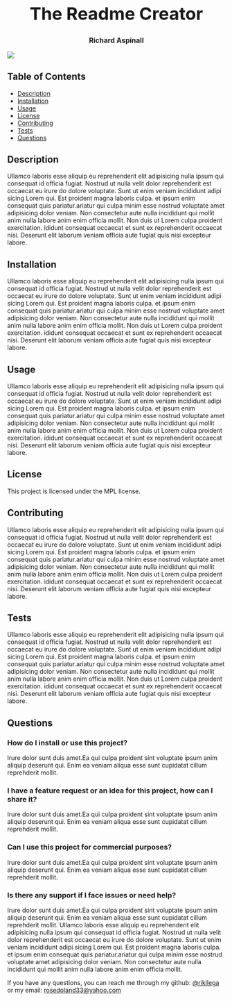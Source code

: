 
<div style="align-items: center">
<h1 style="font-size: 40px; font-weight: bold; text-align: center;">The Readme Creator</h1>
<h3 style="font-size: 16px; font-weight: fine; text-align: center;">Richard Aspinall</h3>
<img src=https://img.shields.io/badge/License-MPL_2.0-brightgreen.svg style="align-items: center;">
</div>

## Table of Contents
* [Description](#description) 
* [Installation](#installation) 
* [Usage](#usage)                                    
* [License](#license)                             
* [Contributing](#contributing)                     
* [Tests](#tests)
* [Questions](#questions)

## Description 
 Ullamco laboris esse aliquip eu reprehenderit elit adipisicing nulla ipsum qui consequat id officia fugiat. Nostrud ut nulla velit dolor reprehenderit est occaecat eu irure do dolore voluptate. Sunt ut enim veniam incididunt adipi  sicing Lorem qui. Est proident magna laboris culpa. et ipsum enim consequat quis pariatur.ariatur qui culpa minim esse nostrud voluptate amet adipisicing dolor veniam. Non consectetur aute nulla incididunt qui mollit anim nulla labore anim enim officia mollit. Non duis ut Lorem culpa proident exercitation. ididunt consequat occaecat et sunt ex reprehenderit occaecat nisi. Deserunt elit laborum veniam officia aute fugiat quis nisi excepteur labore.

## Installation
 Ullamco laboris esse aliquip eu reprehenderit elit adipisicing nulla ipsum qui consequat id officia fugiat. Nostrud ut nulla velit dolor reprehenderit est occaecat eu irure do dolore voluptate. Sunt ut enim veniam incididunt adipi  sicing Lorem qui. Est proident magna laboris culpa. et ipsum enim consequat quis pariatur.ariatur qui culpa minim esse nostrud voluptate amet adipisicing dolor veniam. Non consectetur aute nulla incididunt qui mollit anim nulla labore anim enim officia mollit. Non duis ut Lorem culpa proident exercitation. ididunt consequat occaecat et sunt ex reprehenderit occaecat nisi. Deserunt elit laborum veniam officia aute fugiat quis nisi excepteur labore.

## Usage 
 Ullamco laboris esse aliquip eu reprehenderit elit adipisicing nulla ipsum qui consequat id officia fugiat. Nostrud ut nulla velit dolor reprehenderit est occaecat eu irure do dolore voluptate. Sunt ut enim veniam incididunt adipi  sicing Lorem qui. Est proident magna laboris culpa. et ipsum enim consequat quis pariatur.ariatur qui culpa minim esse nostrud voluptate amet adipisicing dolor veniam. Non consectetur aute nulla incididunt qui mollit anim nulla labore anim enim officia mollit. Non duis ut Lorem culpa proident exercitation. ididunt consequat occaecat et sunt ex reprehenderit occaecat nisi. Deserunt elit laborum veniam officia aute fugiat quis nisi excepteur labore.

## License 
This project is licensed under the MPL license.

## Contributing 
 Ullamco laboris esse aliquip eu reprehenderit elit adipisicing nulla ipsum qui consequat id officia fugiat. Nostrud ut nulla velit dolor reprehenderit est occaecat eu irure do dolore voluptate. Sunt ut enim veniam incididunt adipi  sicing Lorem qui. Est proident magna laboris culpa. et ipsum enim consequat quis pariatur.ariatur qui culpa minim esse nostrud voluptate amet adipisicing dolor veniam. Non consectetur aute nulla incididunt qui mollit anim nulla labore anim enim officia mollit. Non duis ut Lorem culpa proident exercitation. ididunt consequat occaecat et sunt ex reprehenderit occaecat nisi. Deserunt elit laborum veniam officia aute fugiat quis nisi excepteur labore.

## Tests 
 Ullamco laboris esse aliquip eu reprehenderit elit adipisicing nulla ipsum qui consequat id officia fugiat. Nostrud ut nulla velit dolor reprehenderit est occaecat eu irure do dolore voluptate. Sunt ut enim veniam incididunt adipi  sicing Lorem qui. Est proident magna laboris culpa. et ipsum enim consequat quis pariatur.ariatur qui culpa minim esse nostrud voluptate amet adipisicing dolor veniam. Non consectetur aute nulla incididunt qui mollit anim nulla labore anim enim officia mollit. Non duis ut Lorem culpa proident exercitation. ididunt consequat occaecat et sunt ex reprehenderit occaecat nisi. Deserunt elit laborum veniam officia aute fugiat quis nisi excepteur labore.

## Questions 

### How do I install or use this project?
 Irure dolor sunt duis amet.Ea qui culpa proident sint voluptate ipsum anim aliquip deserunt qui. Enim ea veniam aliqua esse sunt cupidatat cillum  reprehderit mollit. 

### I have a feature request or an idea for this project, how can I share it?
 Irure dolor sunt duis amet.Ea qui culpa proident sint voluptate ipsum anim aliquip deserunt qui. Enim ea veniam aliqua esse sunt cupidatat cillum  reprehderit mollit. 

### Can I use this project for commercial purposes?
 Irure dolor sunt duis amet.Ea qui culpa proident sint voluptate ipsum anim aliquip deserunt qui. Enim ea veniam aliqua esse sunt cupidatat cillum  reprehderit mollit. 

### Is there any support if I face issues or need help?
 Irure dolor sunt duis amet.Ea qui culpa proident sint voluptate ipsum anim aliquip deserunt qui. Enim ea veniam aliqua esse sunt cupidatat cillum  reprehderit mollit. Ullamco laboris esse aliquip eu reprehenderit elit adipisicing nulla ipsum qui consequat id officia fugiat. Nostrud ut nulla velit dolor reprehenderit est occaecat eu irure do dolore voluptate. Sunt ut enim veniam incididunt adipi  sicing Lorem qui. Est proident magna laboris culpa. et ipsum enim consequat quis pariatur.ariatur qui culpa minim esse nostrud voluptate amet adipisicing dolor veniam. Non consectetur aute nulla incididunt qui mollit anim nulla labore anim enim officia mollit.

If you have any questions, you can reach me through my github: [@rikilega](github.com/rikilega) or my email: rosedoland33@yahoo.com
    
